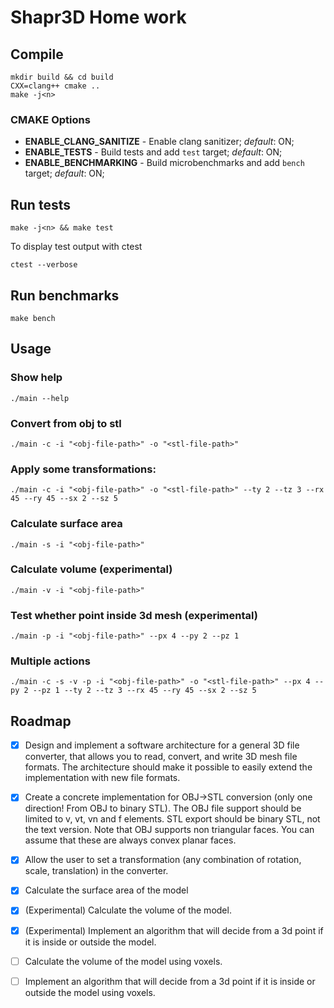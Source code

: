# Shapr3D Home work

## Compile

```
mkdir build && cd build
CXX=clang++ cmake ..
make -j<n>
```

### CMAKE Options

- **ENABLE_CLANG_SANITIZE** - Enable clang sanitizer; *default*: ON;
- **ENABLE_TESTS** - Build tests and add `test` target; *default*: ON;
- **ENABLE_BENCHMARKING** - Build microbenchmarks and add `bench` target; *default*: ON;

## Run tests

```
make -j<n> && make test
```

To display test output with ctest

```
ctest --verbose
```

## Run benchmarks

```
make bench
```

## Usage

### Show help

```
./main --help
```

### Convert from obj to stl

```
./main -c -i "<obj-file-path>" -o "<stl-file-path>"
```

### Apply some transformations:

```
./main -c -i "<obj-file-path>" -o "<stl-file-path>" --ty 2 --tz 3 --rx 45 --ry 45 --sx 2 --sz 5
```

### Calculate surface area

```
./main -s -i "<obj-file-path>"
```

### Calculate volume (experimental)

```
./main -v -i "<obj-file-path>"
```

### Test whether point inside 3d mesh (experimental)

```
./main -p -i "<obj-file-path>" --px 4 --py 2 --pz 1
```

### Multiple actions

```
./main -c -s -v -p -i "<obj-file-path>" -o "<stl-file-path>" --px 4 --py 2 --pz 1 --ty 2 --tz 3 --rx 45 --ry 45 --sx 2 --sz 5
```

## Roadmap

- [x] Design and implement a software architecture for a general 3D file converter, that allows you to read, convert, and write 3D mesh file formats. The architecture should make it possible to easily extend the implementation with new file formats.

- [x] Create a concrete implementation for OBJ->STL conversion (only one direction! From OBJ to binary STL). The OBJ file support should be limited to v, vt, vn and f elements. STL export should be binary STL, not the text version. Note that OBJ supports non triangular faces. You can assume that these are always convex planar faces.

- [x] Allow the user to set a transformation (any combination of rotation, scale, translation) in the converter.
- [x] Calculate the surface area of the model
- [x] (Experimental) Calculate the volume of the model.
- [x] (Experimental) Implement an algorithm that will decide from a 3d point if it is inside or outside the model.
- [ ] Calculate the volume of the model using voxels.
- [ ] Implement an algorithm that will decide from a 3d point if it is inside or outside the model using voxels.
